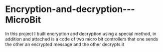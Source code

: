# Encryption-and-decryption---MicroBit
In this project I built encryption and decryption using a special method, in addition and attached is a code of two micro bit controllers that one sends the other an encrypted message and the other decrypts it 
